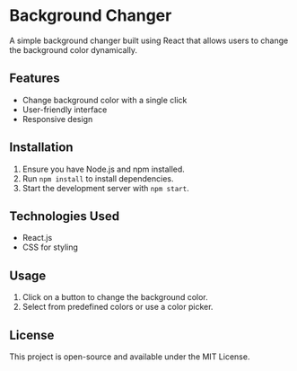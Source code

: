 # Background Changer

A simple background changer built using React that allows users to change the background color dynamically.

## Features
- Change background color with a single click
- User-friendly interface
- Responsive design

## Installation
1. Ensure you have Node.js and npm installed.
2. Run `npm install` to install dependencies.
3. Start the development server with `npm start`.

## Technologies Used
- React.js
- CSS for styling

## Usage
1. Click on a button to change the background color.
2. Select from predefined colors or use a color picker.

## License
This project is open-source and available under the MIT License.


